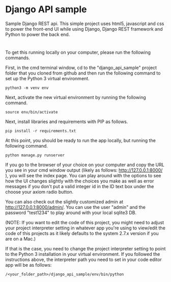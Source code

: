 # Django API sample
Sample Django REST api. This simple project uses html5, javascript and css to power the front-end UI while using Django, Django REST framework and Python to power the back end.
#
To get this running locally on your computer, please run the following commands.

First, in the cmd terminal window, cd to the "django_api_sample" project folder that you cloned from github and then run the following command to set up the Python 3 virtual environment.
```
python3 -m venv env
```
Next, activate the new virtual environment by running the following command.
```
source env/bin/activate
```
Next, install libraries and requirements with PIP as follows.
```
pip install -r requirements.txt
```
At this point, you should be ready to run the app locally, but running the following command.
```
python manage.py runserver
```
If you go to the browser of your choice on your computer and copy the URL you see in your cmd window output (likely as follows: http://127.0.0.1:8000/ ), you will see the index page. 
You can play around with the options to see how the UI changes slightly with the choices you make as well as error messages if you don't put a valid integer id in the ID text box under the choose your
axiom radio button.

You can also check out the slightly customized admin at http://127.0.0.1:8000/admin/. You can use the user "admin" and the password "test1234" to play around with your local sqlite3 DB.

(NOTE: If you want to edit the code of this project, you might need to adjust your project interpreter setting in whatever app you're using to view/edit the code of this projects as it likely defaults to the system 2.7.x version if you are on a Mac.)

If that is the case, you need to change the project interpreter setting to point to the Python 3 installation in your virtual environment. If you followed the instructions above, the interpreter path you need to set in your code editor app will be as follows:
```
/<your_folder_path>/django_api_sample/env/bin/python
```
